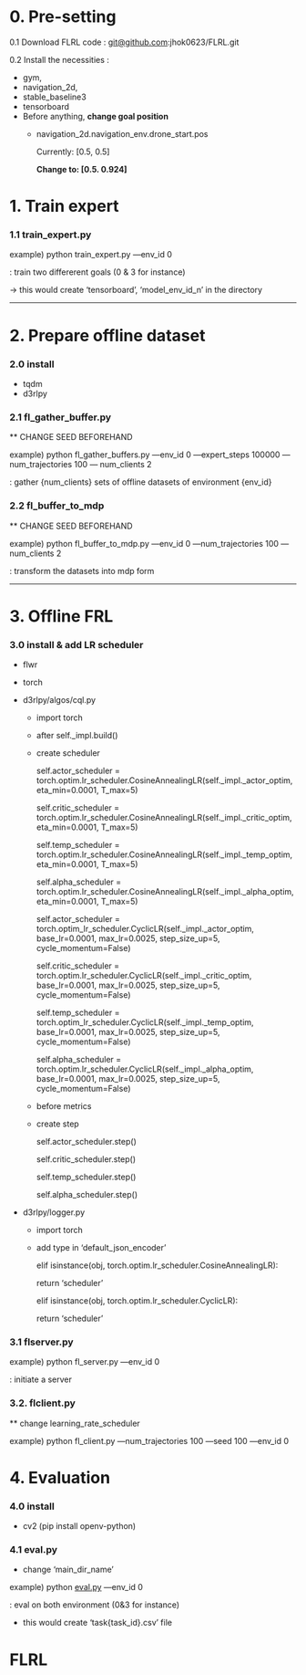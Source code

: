 # 0. Pre-setting

0.1 Download FLRL code : [git@github.com](mailto:git@github.com):jhok0623/FLRL.git

0.2 Install the necessities :

- gym,
- navigation_2d,
- stable_baseline3
- tensorboard
- Before anything, **change goal position**
    - navigation_2d.navigation_env.drone_start.pos
        
        Currently: [0.5, 0.5]
        
        **Change to: [0.5. 0.924]**
        

# 1. Train expert

### 1.1 train_expert.py

example) python train_expert.py —env_id 0

: train two differerent goals (0 & 3 for instance)

→ this would create ‘tensorboard’, ‘model_env_id_n’ in the directory

_______________________________________________

# 2. Prepare offline dataset

### 2.0 install

- tqdm
- d3rlpy

### 2.1 fl_gather_buffer.py

** CHANGE SEED BEFOREHAND

example) python fl_gather_buffers.py —env_id 0 —expert_steps 100000 —num_trajectories 100 — num_clients 2

: gather {num_clients} sets of offline datasets of environment {env_id} 

### 2.2 fl_buffer_to_mdp

** CHANGE SEED BEFOREHAND

example) python fl_buffer_to_mdp.py —env_id 0 —num_trajectories 100 —num_clients 2

: transform the datasets into mdp form

_________________________________________________

# 3. Offline FRL

### 3.0 install & add LR scheduler

- flwr
- torch
- d3rlpy/algos/cql.py
    - import torch
    - after self._impl.build()
    - create scheduler
        
        self.actor_scheduler = torch.optim.lr_scheduler.CosineAnnealingLR(self._impl._actor_optim, eta_min=0.0001, T_max=5)
        
        self.critic_scheduler = torch.optim.lr_scheduler.CosineAnnealingLR(self._impl._critic_optim, eta_min=0.0001, T_max=5)
        
        self.temp_scheduler = torch.optim.lr_scheduler.CosineAnnealingLR(self._impl._temp_optim, eta_min=0.0001, T_max=5)
        
        self.alpha_scheduler = torch.optim.lr_scheduler.CosineAnnealingLR(self._impl._alpha_optim, eta_min=0.0001, T_max=5)
        
        self.actor_scheduler = torch.optim_lr_scheduler.CyclicLR(self._impl._actor_optim, base_lr=0.0001, max_lr=0.0025, step_size_up=5, cycle_momentum=False)
        
        self.critic_scheduler = torch.optim.lr_scheduler.CyclicLR(self._impl._critic_optim, base_lr=0.0001, max_lr=0.0025, step_size_up=5, cycle_momentum=False)
        
        self.temp_scheduler = torch.optim_lr_scheduler.CyclicLR(self._impl._temp_optim, base_lr=0.0001, max_lr=0.0025, step_size_up=5, cycle_momentum=False)
        
        self.alpha_scheduler = torch.optim.lr_scheduler.CyclicLR(self._impl._alpha_optim, base_lr=0.0001, max_lr=0.0025, step_size_up=5, cycle_momentum=False)
        
    - before metrics
    - create step
        
        self.actor_scheduler.step()
        
        self.critic_scheduler.step()
        
        self.temp_scheduler.step()
        
        self.alpha_scheduler.step()
        
- d3rlpy/logger.py
    - import torch
    - add type in ‘default_json_encoder’
        
        elif isinstance(obj, torch.optim.lr_scheduler.CosineAnnealingLR):
        
        return ‘scheduler’
        
        elif isinstance(obj, torch.optim.lr_scheduler.CyclicLR):
        
        return ‘scheduler’
        

### 3.1 flserver.py

example) python fl_server.py —env_id 0

: initiate a server

### 3.2. flclient.py

** change learning_rate_scheduler

example) python fl_client.py —num_trajectories 100 —seed 100 —env_id 0

# 4. Evaluation

### 4.0 install

- cv2 (pip install openv-python)

### 4.1 eval.py

- change ‘main_dir_name’

example) python [eval.py](http://eval.py) —env_id 0

: eval on both environment (0&3 for instance)

- this would create ‘task{task_id}.csv’ file
# FLRL
